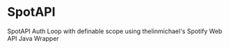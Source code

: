 # SpotAPI
SpotAPI Auth Loop with definable scope using thelinmichael's Spotify Web API Java Wrapper
